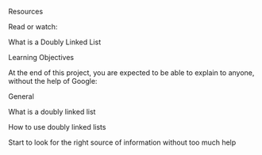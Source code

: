 Resources

Read or watch:



What is a Doubly Linked List

Learning Objectives

At the end of this project, you are expected to be able to explain to anyone, without the help of Google:



General

What is a doubly linked list

How to use doubly linked lists

Start to look for the right source of information without too much help

